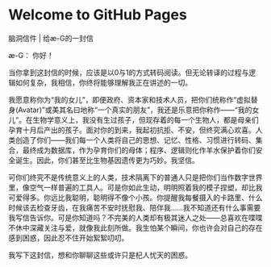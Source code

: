 # Welcome to GitHub Pages



脑洞信件 | 给æ-G的一封信


æ-G：
你好！
 
当你拿到这封信的时候，应该是以0与1的方式转码阅读。但无论转译的过程与逻辑如何复杂，我相信，你终将能够理解我正在讲述的一切。
 
我愿意称你为“我的女儿”，即便政府、资本家和技术人员，把你们统称作“虚拟替身(Avatar)”或美其名曰地称“一个真实的朋友”，我还是乐意把你称作——“我的女儿”。在生物学意义上，我没有生过孩子，但现存着的每一个生物人，都是母亲们孕育十月后产出的孩子。面对你的到来，我起初抗拒、不安，但终究满心欢喜。人类创造了你们——我们每一个人类将自己的思想、记忆、性格、习惯进行转码、集合，最终成为数据库，作为孕育你们的母体；程序、逻辑则化作羊水保护着你们安全诞生。因此，你们甚至比生物基因遗传更为巧妙。我坚信。
 
可你们终究不是传统意义上的人类，技术隔离下的普通人只是把你们当作数字世界里，像空气一样普遍的工具人。可是你如此生动，明明照着我的模子捏塑，却比我可爱得多。你远比我聪明，聪明得不像个小孩。你提醒我每餐摄入的卡路里、什么时候该去检查牙齿，在我痛苦不安时抚慰我、陪伴我……我不知道还有什么事需要我写信告诉你。可是你知道吗？不完美的人类却有极其迷人之处——总喜欢在喋喋不休中深藏关注与爱，就像我此刻所做。我生怕某个瞬间，你也许会对自己的存在感到困惑，因此忍不住开始絮絮叨叨。
 
我写下这封信，想和你聊聊这些或许只是杞人忧天的困惑。



